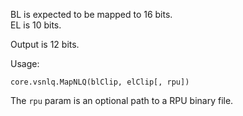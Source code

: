 BL is expected to be mapped to 16 bits.  
EL is 10 bits.  

Output is 12 bits.

Usage:
```
core.vsnlq.MapNLQ(blClip, elClip[, rpu])
```

The `rpu` param is an optional path to a RPU binary file.
